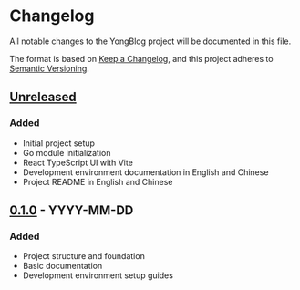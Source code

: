 # Changelog

All notable changes to the YongBlog project will be documented in this file.

The format is based on [Keep a Changelog](https://keepachangelog.com/en/1.0.0/),
and this project adheres to [Semantic Versioning](https://semver.org/spec/v2.0.0.html).

## [Unreleased]

### Added
- Initial project setup
- Go module initialization
- React TypeScript UI with Vite
- Development environment documentation in English and Chinese
- Project README in English and Chinese

## [0.1.0] - YYYY-MM-DD

### Added
- Project structure and foundation
- Basic documentation
- Development environment setup guides

[Unreleased]: https://github.com/yongliucc/yongblog/compare/v0.1.0...HEAD
[0.1.0]: https://github.com/yongliucc/yongblog/releases/tag/v0.1.0 